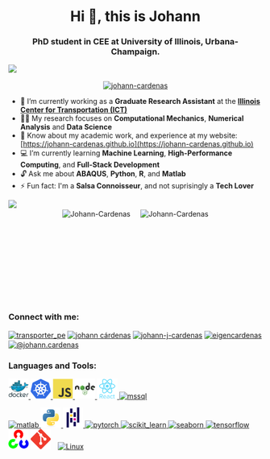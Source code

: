 <h1 align="center" >Hi 👋, this is Johann</h1>
<h3 align="center">PhD student in CEE at University of Illinois, Urbana-Champaign. </h3>
<img src="https://user-images.githubusercontent.com/73097560/115834477-dbab4500-a447-11eb-908a-139a6edaec5c.gif" style="align-self: center;">

<p align="center"> <a href="https://github.com/ryo-ma/github-profile-trophy"><img src="https://github-profile-trophy.vercel.app/?username=johann-cardenas&theme=darkhub&margin-w=10&margin-h=10&column=5" alt="johann-cardenas" /></a> </p>

- 🔭 I’m currently working as a **Graduate Research Assistant** at the [**Illinois Center for Transportation (ICT)**](https://ict.illinois.edu/)
- 👨‍💻 My research focuses on **Computational Mechanics**, **Numerical Analysis** and **Data Science**
- 📄 Know about my academic work, and experience at my website: [https://johann-cardenas.github.io](https://johann-cardenas.github.io)
- 💻 I’m currently learning **Machine Learning**, **High-Performance Computing**, and **Full-Stack Development**
- 🔓 Ask me about **ABAQUS**, **Python**, **R**, and **Matlab**
- ⚡ Fun fact: I'm a **Salsa Connoisseur**, and not suprisingly a **Tech Lover**

<img src="https://user-images.githubusercontent.com/73097560/115834477-dbab4500-a447-11eb-908a-139a6edaec5c.gif" style="align-self: center;">

<div style="display: flex; justify-content: center; align-items: center; flex-direction: column;">
    <div style="display: flex; justify-content: center; gap: 20px;">
        <img height="180em" src="https://github-readme-stats.vercel.app/api/top-langs/?username=Johann-Cardenas&layout=compact&theme=radical" alt="Johann-Cardenas" />
        <img height="180em" src="https://github-readme-streak-stats.herokuapp.com/?user=Johann-Cardenas&theme=radical" alt="Johann-Cardenas" />
    </div>
</div>

<h3 align="left">Connect with me:</h3>
<p align="left">
<a href="https://twitter.com/transporter_pe" target="blank"><img align="center" src="https://raw.githubusercontent.com/rahuldkjain/github-profile-readme-generator/master/src/images/icons/Social/twitter.svg" alt="transporter_pe" height="30" width="40" /></a>
<a href="https://linkedin.com/in/johanncardenas" target="blank"><img align="center" src="https://raw.githubusercontent.com/rahuldkjain/github-profile-readme-generator/master/src/images/icons/Social/linked-in-alt.svg" alt="johann cárdenas" height="30" width="40" /></a>
<a href="https://stackoverflow.com/users/22317429/johann-j-cardenas" target="blank"><img align="center" src="https://raw.githubusercontent.com/rahuldkjain/github-profile-readme-generator/master/src/images/icons/Social/stack-overflow.svg" alt="johann-j-cardenas" height="30" width="40" /></a>
<a href="https://instagram.com/eigencardenas" target="blank"><img align="center" src="https://raw.githubusercontent.com/rahuldkjain/github-profile-readme-generator/master/src/images/icons/Social/instagram.svg" alt="eigencardenas" height="30" width="40" /></a>
<a href="https://www.youtube.com/channel/UC11UB7tdGa_GYOMpx-eq2mA" target="blank"><img align="center" src="https://raw.githubusercontent.com/rahuldkjain/github-profile-readme-generator/master/src/images/icons/Social/youtube.svg" alt="@johann.cardenas" height="30" width="40" /></a>
</p>

<h3 align="left">Languages and Tools:</h3>
<p align="left"> 
<a href="https://www.docker.com/" target="_blank" rel="noreferrer"> <img src="https://raw.githubusercontent.com/devicons/devicon/master/icons/docker/docker-original-wordmark.svg" alt="docker" width="40" height="40"/> </a> 
<a href="https://kubernetes.io/" target="_blank" rel="noreferrer"> <img src="https://raw.githubusercontent.com/teamedwardforever/Readme-Generator/71f25dd8b98329b168142a6b782a107b75eab178/svg/Skills/Devops/kubernetes-icon.svg" alt="Kubernetes" width="40" height="40"/> </a> 
<a href="https://developer.mozilla.org/en-US/docs/Web/JavaScript" target="_blank" rel="noreferrer"> <img src="https://raw.githubusercontent.com/devicons/devicon/master/icons/javascript/javascript-original.svg" alt="javascript" width="40" height="40"/> </a>
<a href="https://nodejs.org" target="_blank" rel="noreferrer"> <img src="https://raw.githubusercontent.com/devicons/devicon/master/icons/nodejs/nodejs-original-wordmark.svg" alt="nodejs" width="40" height="40"/> </a> 
<a href="https://reactjs.org/" target="_blank" rel="noreferrer"> <img src="https://raw.githubusercontent.com/devicons/devicon/master/icons/react/react-original-wordmark.svg" alt="react" width="40" height="40"/> </a> 
<a href="https://www.microsoft.com/en-us/sql-server" target="_blank" rel="noreferrer"> <img src="https://www.svgrepo.com/show/303229/microsoft-sql-server-logo.svg" alt="mssql" width="40" height="40"/> </a> 
  
<a href="https://www.mathworks.com/" target="_blank" rel="noreferrer"> <img src="https://upload.wikimedia.org/wikipedia/commons/2/21/Matlab_Logo.png" alt="matlab" width="40" height="40"/> </a>
<a href="https://www.python.org" target="_blank" rel="noreferrer"> <img src="https://raw.githubusercontent.com/devicons/devicon/master/icons/python/python-original.svg" alt="python" width="40" height="40"/> </a> 
<a href="https://pandas.pydata.org/" target="_blank" rel="noreferrer"> <img src="https://raw.githubusercontent.com/devicons/devicon/2ae2a900d2f041da66e950e4d48052658d850630/icons/pandas/pandas-original.svg" alt="pandas" width="40" height="40"/> </a> 
<a href="https://pytorch.org/" target="_blank" rel="noreferrer"> <img src="https://www.vectorlogo.zone/logos/pytorch/pytorch-icon.svg" alt="pytorch" width="40" height="40"/> </a> 
<a href="https://scikit-learn.org/" target="_blank" rel="noreferrer"> <img src="https://upload.wikimedia.org/wikipedia/commons/0/05/Scikit_learn_logo_small.svg" alt="scikit_learn" width="40" height="40"/> </a> 
<a href="https://seaborn.pydata.org/" target="_blank" rel="noreferrer"> <img src="https://seaborn.pydata.org/_images/logo-mark-lightbg.svg" alt="seaborn" width="40" height="40"/> </a> 
<a href="https://www.tensorflow.org" target="_blank" rel="noreferrer"> <img src="https://www.vectorlogo.zone/logos/tensorflow/tensorflow-icon.svg" alt="tensorflow" width="40" height="40"/> </a> 
<a href="https://opencv.org/" target="_blank" rel="noreferrer"><img src="https://raw.githubusercontent.com/teamedwardforever/Readme-Generator/71f25dd8b98329b168142a6b782a107b75eab178/svg/Skills/ML/opencv-icon.svg" alt="Opencv" width="40" height="40"/></a>
<a href="https://git-scm.com/" target="_blank" rel="noreferrer"><img src="https://raw.githubusercontent.com/teamedwardforever/Readme-Generator/71f25dd8b98329b168142a6b782a107b75eab178/svg/Skills/Other/git-scm-icon.svg" alt="Git" width="40" height="40"/></a>
<a href="https://www.linux.org/" target="_blank"><img style="margin: 10px" src="https://profilinator.rishav.dev/skills-assets/linux-original.svg" alt="Linux" width="40" height="40" /></a> 
</p>

